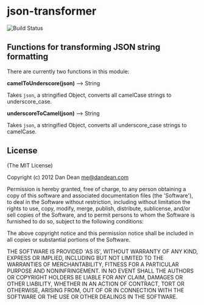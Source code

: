 json-transformer
================

![Build Status](https://travis-ci.org/dandean/json-transformer.png)

Functions for transforming JSON string formatting
-------------------------------------------------

There are currently two functions in this module:

**camelToUnderscore(json)** ⟶ String

Takes `json`, a stringified Object, converts all camelCase strings to underscore_case.


**underscoreToCamel(json)** ⟶ String

Takes `json`, a stringified Object, converts all underscore_case strings to camelCase.


License
-------

(The MIT License)

Copyright (c) 2012 Dan Dean <me@dandean.com>

Permission is hereby granted, free of charge, to any person obtaining a copy of this software and associated documentation files (the 'Software'), to deal in the Software without restriction, including without limitation the rights to use, copy, modify, merge, publish, distribute, sublicense, and/or sell copies of the Software, and to permit persons to whom the Software is furnished to do so, subject to the following conditions:

The above copyright notice and this permission notice shall be included in all copies or substantial portions of the Software.

THE SOFTWARE IS PROVIDED 'AS IS', WITHOUT WARRANTY OF ANY KIND, EXPRESS OR IMPLIED, INCLUDING BUT NOT LIMITED TO THE WARRANTIES OF MERCHANTABILITY, FITNESS FOR A PARTICULAR PURPOSE AND NONINFRINGEMENT. IN NO EVENT SHALL THE AUTHORS OR COPYRIGHT HOLDERS BE LIABLE FOR ANY CLAIM, DAMAGES OR OTHER LIABILITY, WHETHER IN AN ACTION OF CONTRACT, TORT OR OTHERWISE, ARISING FROM, OUT OF OR IN CONNECTION WITH THE SOFTWARE OR THE USE OR OTHER DEALINGS IN THE SOFTWARE.
